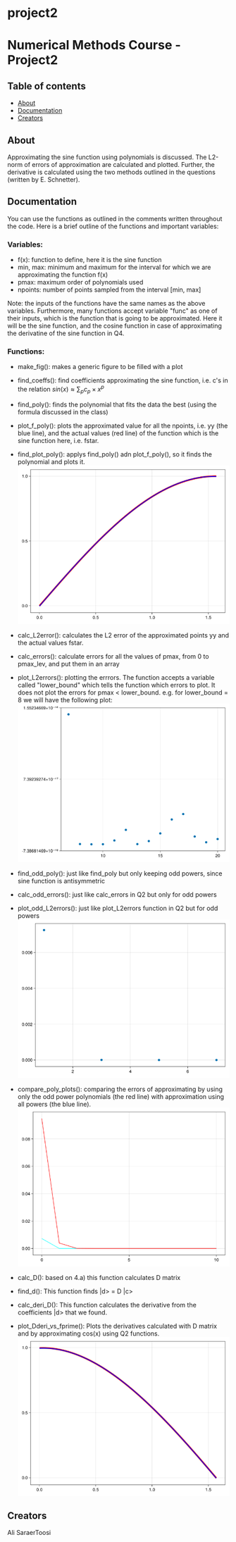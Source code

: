 # project2
Numerical Methods Course - Project2
=========

## Table of contents

- [About](#about)
- [Documentation](#documentation)
- [Creators](#creators)


## About

Approximating the sine function using polynomials is discussed. The L2-norm of errors of approximation are calculated and plotted. Further, the derivative is calculated using the two methods outlined in the questions (written by E. Schnetter).


## Documentation
You can use the functions as outlined in the comments written throughout the code. Here is a brief outline of the functions and important variables:

### Variables:
  - f(x): function to define, here it is the sine function
  - min, max: minimum and maximum for the interval for which we are approximating the function f(x)
  - pmax: maximum order of polynomials used
  - npoints: number of points sampled from the interval [min, max]
  

  Note: the inputs of the functions have the same names as the above variables. Furthermore, many functions accept variable "func" as one of their inputs, which is the function that is going to be approximated. Here it will be the sine function, and the cosine function in case of approximating the derivatine of the sine function in Q4.
  ### Functions:
  - make_fig(): makes a generic figure to be filled with a plot
  - find_coeffs(): find coefficients approximating the sine function, i.e. c's in the relation
  $sin(x) \approx \sum_p c_p \times x^p$
  - find_poly(): finds the polynomial that fits the data the best (using the formula discussed in the class)
  - plot_f_poly(): plots the approximated value for all the npoints, i.e. yy (the blue line), and the actual values (red line) of the function which is the sine function here, i.e. fstar.
  - find_plot_poly(): applys find_poly() adn plot_f_poly(), so it finds the polynomial and plots it.
  ![alt text](https://github.com/as2c/project2/blob/main/q1pmax3.png)
  
  - calc_L2error(): calculates the L2 error of the approximated points yy and the actual values fstar.
  - calc_errors(): calculate errors for all the values of pmax, from 0 to pmax_lev, and put them in an array
  - plot_L2errors(): plotting the errrors. The function accepts a variable called "lower_bound" which tells the function which errors to plot. It does not plot the errors for pmax < lower_bound. e.g. for lower_bound = 8 we will have the following plot:
  ![alt text](https://github.com/as2c/project2/blob/main/errors_from8.png)
  - find_odd_poly(): just like find_poly but only keeping odd powers, since sine function is antisymmetric
  - calc_odd_errors(): just like calc_errors in Q2 but only for odd powers
  - plot_odd_L2errors(): just like plot_L2errors function in Q2 but for odd powers
  ![alt text](https://github.com/as2c/project2/blob/main/errors_odd.png)
  - compare_poly_plots(): comparing the errors of approximating by using only the odd power polynomials (the red line) with approximation using all powers (the blue line).
  ![alt text](https://github.com/as2c/project2/blob/main/compare_plots.png)
  - calc_D(): based on 4.a) this function calculates D matrix
  - find_d(): This function finds |d> = D |c>
  - calc_deri_D(): This function calculates the derivative from the coefficients |d> that we found.
  - plot_Dderi_vs_fprime(): Plots the derivatives calculated with D matrix and by approximating cos(x) using Q2 functions.
  ![alt text](https://github.com/as2c/project2/blob/main/plot_der_vs_fprime.png)
## Creators

Ali SaraerToosi
